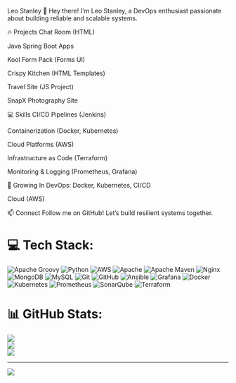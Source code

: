 Leo Stanley 🚀
Hey there! I'm Leo Stanley, a DevOps enthusiast passionate about building reliable and scalable systems.

🔥 Projects
Chat Room (HTML)

Java Spring Boot Apps

Kool Form Pack (Forms UI)

Crispy Kitchen (HTML Templates)

Travel Site (JS Project)

SnapX Photography Site

💻 Skills
CI/CD Pipelines (Jenkins)

Containerization (Docker, Kubernetes)

Cloud Platforms (AWS)

Infrastructure as Code (Terraform)

Monitoring & Logging (Prometheus, Grafana)

🌱 Growing In
DevOps: Docker, Kubernetes, CI/CD

Cloud (AWS)

📫 Connect
Follow me on GitHub! Let’s build resilient systems together.


# 💻 Tech Stack:
![Apache Groovy](https://img.shields.io/badge/Apache%20Groovy-4298B8.svg?style=plastic&logo=Apache+Groovy&logoColor=white) ![Python](https://img.shields.io/badge/python-3670A0?style=plastic&logo=python&logoColor=ffdd54) ![AWS](https://img.shields.io/badge/AWS-%23FF9900.svg?style=plastic&logo=amazon-aws&logoColor=white) ![Apache](https://img.shields.io/badge/apache-%23D42029.svg?style=plastic&logo=apache&logoColor=white) ![Apache Maven](https://img.shields.io/badge/Apache%20Maven-C71A36?style=plastic&logo=Apache%20Maven&logoColor=white) ![Nginx](https://img.shields.io/badge/nginx-%23009639.svg?style=plastic&logo=nginx&logoColor=white) ![MongoDB](https://img.shields.io/badge/MongoDB-%234ea94b.svg?style=plastic&logo=mongodb&logoColor=white) ![MySQL](https://img.shields.io/badge/mysql-4479A1.svg?style=plastic&logo=mysql&logoColor=white) ![Git](https://img.shields.io/badge/git-%23F05033.svg?style=plastic&logo=git&logoColor=white) ![GitHub](https://img.shields.io/badge/github-%23121011.svg?style=plastic&logo=github&logoColor=white) ![Ansible](https://img.shields.io/badge/ansible-%231A1918.svg?style=plastic&logo=ansible&logoColor=white) ![Grafana](https://img.shields.io/badge/grafana-%23F46800.svg?style=plastic&logo=grafana&logoColor=white) ![Docker](https://img.shields.io/badge/docker-%230db7ed.svg?style=plastic&logo=docker&logoColor=white) ![Kubernetes](https://img.shields.io/badge/kubernetes-%23326ce5.svg?style=plastic&logo=kubernetes&logoColor=white) ![Prometheus](https://img.shields.io/badge/Prometheus-E6522C?style=plastic&logo=Prometheus&logoColor=white) ![SonarQube](https://img.shields.io/badge/SonarQube-black?style=plastic&logo=sonarqube&logoColor=4E9BCD) ![Terraform](https://img.shields.io/badge/terraform-%235835CC.svg?style=plastic&logo=terraform&logoColor=white)
# 📊 GitHub Stats:
![](https://github-readme-stats.vercel.app/api?username=leostanley1210&theme=merko&hide_border=false&include_all_commits=false&count_private=false)<br/>
![](https://nirzak-streak-stats.vercel.app/?user=leostanley1210&theme=merko&hide_border=false)<br/>
![](https://github-readme-stats.vercel.app/api/top-langs/?username=leostanley1210&theme=merko&hide_border=false&include_all_commits=false&count_private=false&layout=compact)

---
[![](https://visitcount.itsvg.in/api?id=leostanley1210&icon=4&color=11)](https://visitcount.itsvg.in)

<!-- Proudly created with GPRM ( https://gprm.itsvg.in ) -->
